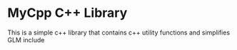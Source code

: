 # MyCpp C++ Library

This is a simple c++ library that contains c++ utility functions and simplifies GLM include 
